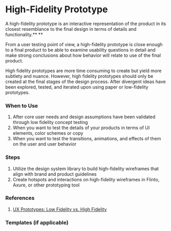 # High-Fidelity Prototype

A high-fidelity prototype is an interactive representation of the product in its closest resemblance to the final design in terms of details and functionality.** **

From a user testing point of view, a high-fidelity prototype is close enough to a final product to be able to examine usability questions in detail and make strong conclusions about how behavior will relate to use of the final product.

High fidelity prototypes are more time consuming to create but yield more subtlety and nuance. However, high fidelity prototypes should only be created at the final stages of the design process. After divergent ideas have been explored, tested, and iterated upon using paper or low-fidelity prototypes.

### When to Use

1. After core user needs and design assumptions have been validated through low fidelity concept testing
2. When you want to test the details of your products in terms of UI elements, color schemes or copy
3. When you want to test the transitions, animations, and effects of them on the user and user behavior

### Steps

1. Utilize the design system library to build high-fidelity wireframes that align with brand and product guidelines
2. Create hotspots and interactions on high-fidelity wireframes in Flinto, Axure, or other prototyping tool

### References

1. [UX Prototypes: Low Fidelity vs. High Fidelity](https://www.nngroup.com/articles/ux-prototype-hi-lo-fidelity/)

### Templates \(if applicable\)



